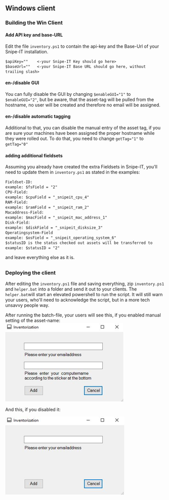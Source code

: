 ## Windows client

### Building the Win Client
#### Add API key and base-URL
Edit the file `inventory.ps1` to contain the api-key and the Base-Url of your Snipe-IT installation.
```
$apiKey=""    <-your Snipe-IT Key should go here>
$baseUrl=""   <-your Snipe-IT Base URL should go here, without trailing slash>
```
#### en-/disable GUI
You can fully disable the GUI by changing `$enableGUI="1"` to `$enableGUI="2"`, but be aware, that the asset-tag will be pulled from the hostname, no user will be created and therefore no email will be assigned.
#### en-/disable automatic tagging
Additional to that, you can disable the manual entry of the asset tag, if you are sure your machines have been assigned the proper hostname while they were rolled out. To do that, you need to change `getTag="1"` to `getTag="0"`

#### adding additional fieldsets
Assuming you already have created the extra Fieldsets in Snipe-IT, you'll need to update them in `inventory.ps1` as stated in the examples:
```
Fieldset-ID:										
example: $fsField = "2"							
CPU-Field:										
example: $cpuField = "_snipeit_cpu_4"				
RAM-Field:										
example: $ramField = "_snipeit_ram_2"				
Macaddress-Field:									
example: $macField = "_snipeit_mac_address_1"		
Disk-Field:										
example: $diskField = "_snipeit_disksize_3"		
Operatingsystem-Field								
example: $osField = "_snipeit_operating_system_6"	
$statusID is the status checked out assets will be transferred to		
example: $statusID = "2"								
```
and leave everything else as it is. 



## 
### Deploying the client

After editing the `inventory.ps1` file and saving everything, zip `inventory.ps1` and `helper.bat` into a folder and send it out to your clients. The `helper.bat`will start an elevated powershell to run the script. It will still warn your users, who'll need to acknowledge the script, but in a more tech unsavvy people way.

After running the batch-file, your users will see this, if you enabled manual setting of the asset-name:
![Snipe-IT asset manual](../../img/winclient-asset.JPG)

And this, if you disabled it:

![Snipe-IT asset auto](../../img/winclient-no-asset.JPG)

